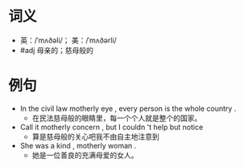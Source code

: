 # 词义
- 英：/ˈmʌðəli/； 美：/ˈmʌðərli/
- #adj 母亲的；慈母般的
# 例句
- In the civil law motherly eye , every person is the whole country .
	- 在民法慈母般的眼睛里，每一个个人就是整个的国家。
- Call it motherly concern , but I couldn 't help but notice
	- 算是慈母般的关心吧我不由自主地注意到
- She was a kind , motherly woman .
	- 她是一位善良的充满母爱的女人。
